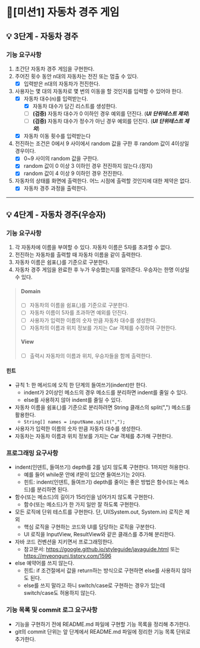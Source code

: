 # 📍[미션1] 자동차 경주 게임
<!-- Orginal
## 진행 방법
* 자동차 경주 게임 요구사항을 파악한다.
* 요구사항에 대한 구현을 완료한 후 자신의 github 아이디에 해당하는 브랜치에 Pull Request(이하 PR)를 통해 코드 리뷰 요청을 한다.
* 코드 리뷰 피드백에 대한 개선 작업을 하고 다시 PUSH한다.
* 모든 피드백을 완료하면 다음 단계를 도전하고 앞의 과정을 반복한다.

## 온라인 코드 리뷰 과정
* [텍스트와 이미지로 살펴보는 온라인 코드 리뷰 과정](https://github.com/next-step/nextstep-docs/tree/master/codereview)
-->

##  💡 3단계 - 자동차 경주
### 기능 요구사항
1. 초간단 자동차 경주 게임을 구현한다.
2. 주어진 횟수 동안 n대의 자동차는 전진 또는 멈출 수 있다.
   - [x] 입력받은 n대의 자동차가 전진한다.
3. 사용자는 몇 대의 자동차로 몇 번의 이동을 할 것인지를 입력할 수 있어야 한다.
   - [x] 자동차 대수(n)를 입력받는다.
      - [x] 자동차 대수가 담긴 리스트를 생성한다.
      - [ ] **(검증)** 자동차 대수가 0 이하인 경우 예외를 던진다. (_**UI 단위테스트 제외**_)
      - [ ] **(검증)** 자동차 대수가 정수가 아닌 경우 예외를 던진다. (_**UI 단위테스트 제외**_)
   - [x] 자동차 이동 횟수를 입력받는다
4. 전진하는 조건은 0에서 9 사이에서 random 값을 구한 후 random 값이 4이상일 경우이다.
   - [x] 0~9 사이의 random 값을 구한다.
   - [x] random 값이 0 이상 3 이하인 경우 전진하지 않는다.(정지)
   - [x] random 값이 4 이상 9 이하인 경우 전진한다.
5. 자동차의 상태를 화면에 출력한다. 어느 시점에 출력할 것인지에 대한 제약은 없다.
   - [x] 자동차 경주 과정을 출력한다.

---
##  💡 4단계 - 자동차 경주(우승자)
### 기능 요구사항
1. 각 자동차에 이름을 부여할 수 있다. 자동차 이름은 5자를 초과할 수 없다.
2. 전진하는 자동차를 출력할 때 자동차 이름을 같이 출력한다.
3. 자동차 이름은 쉼표(,)를 기준으로 구분한다.
4. 자동차 경주 게임을 완료한 후 누가 우승했는지를 알려준다. 우승자는 한명 이상일 수 있다.

> #### Domain
> - [ ] 자동차의 이름을 쉼표(,)를 기준으로 구분한다.
> - [ ] 자동차 이름이 5자를 초과하면 예외를 던진다.
> - [ ] 사용자가 입력한 이름의 숫자 만큼 자동차 대수를 생성한다.
> - [ ] 자동차의 이름과 위치 정보를 가지는 Car 객체를 수정하여 구현한다.
> 
> #### View
> - [ ] 출력시 자동차의 이름과 위치, 우승자들을 함께 출력한다.  


#### 힌트
- 규칙 1: 한 메서드에 오직 한 단계의 들여쓰기(indent)만 한다.
   - indent가 2이상인 메소드의 경우 메소드를 분리하면 indent를 줄일 수 있다.
   - else를 사용하지 않아 indent를 줄일 수 있다.
- 자동차 이름을 쉼표(,)를 기준으로 분리하려면 String 클래스의 split(",") 메소드를 활용한다.
   - `String[] names = inputName.split(",");`
- 사용자가 입력한 이름의 숫자 만큼 자동차 대수를 생성한다.
- 자동차는 자동차 이름과 위치 정보를 가지는 Car 객체를 추가해 구현한다.

### 프로그래밍 요구사항
- indent(인덴트, 들여쓰기) depth를 2를 넘지 않도록 구현한다. 1까지만 허용한다.
   - 예를 들어 while문 안에 if문이 있으면 들여쓰기는 2이다.
   - 힌트: indent(인덴트, 들여쓰기) depth를 줄이는 좋은 방법은 함수(또는 메소드)를 분리하면 된다.
- 함수(또는 메소드)의 길이가 15라인을 넘어가지 않도록 구현한다.
   - 함수(또는 메소드)가 한 가지 일만 잘 하도록 구현한다.
- 모든 로직에 단위 테스트를 구현한다. 단, UI(System.out, System.in) 로직은 제외
   - 핵심 로직을 구현하는 코드와 UI를 담당하는 로직을 구분한다.
   - UI 로직을 InputView, ResultView와 같은 클래스를 추가해 분리한다.
- 자바 코드 컨벤션을 지키면서 프로그래밍한다.
   - 참고문서: https://google.github.io/styleguide/javaguide.html 또는 https://myeonguni.tistory.com/1596
- else 예약어를 쓰지 않는다.
   - 힌트: if 조건절에서 값을 return하는 방식으로 구현하면 else를 사용하지 않아도 된다.
   - else를 쓰지 말라고 하니 switch/case로 구현하는 경우가 있는데 switch/case도 허용하지 않는다.

### 기능 목록 및 commit 로그 요구사항
- 기능을 구현하기 전에 README.md 파일에 구현할 기능 목록을 정리해 추가한다.
- git의 commit 단위는 앞 단계에서 README.md 파일에 정리한 기능 목록 단위로 추가한다.
